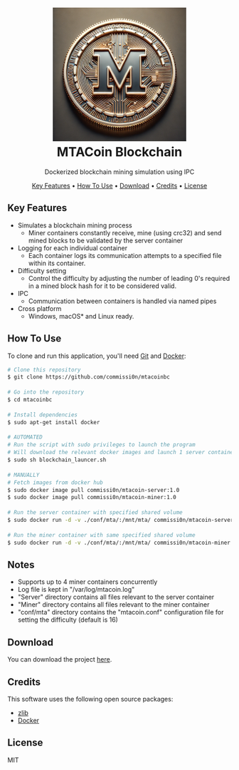 <h1 align="center">
  <a><img src="https://github.com/commissi0n/mtacoinbc/blob/main/img/mtacoin.png" width="300"></a>
  <br>
  MTACoin Blockchain
  <br>
</h1>

<p align="center">Dockerized blockchain mining simulation using IPC</p>

<p align="center">
  <a href="#key-features">Key Features</a> •
  <a href="#how-to-use">How To Use</a> •
  <a href="#download">Download</a> •
  <a href="#credits">Credits</a> •
  <a href="#license">License</a>
</p>

## Key Features

* Simulates a blockchain mining process
  - Miner containers constantly receive, mine (using crc32) and send mined blocks to be validated by the server container
* Logging for each individual container
  - Each container logs its communication attempts to a specified file within its container.
* Difficulty setting
  - Control the difficulty by adjusting the number of leading 0's required in a mined block hash for it to be considered valid.
* IPC
  - Communication between containers is handled via named pipes
* Cross platform
  - Windows, macOS* and Linux ready.

## How To Use

To clone and run this application, you'll need [Git](https://git-scm.com) and [Docker](https://github.com/docker):

```bash
# Clone this repository
$ git clone https://github.com/commissi0n/mtacoinbc

# Go into the repository
$ cd mtacoinbc

# Install dependencies
$ sudo apt-get install docker

# AUTOMATED
# Run the script with sudo privileges to launch the program
# Will download the relevant docker images and launch 1 server container and 4 miner containers
$ sudo sh blockchain_launcer.sh

# MANUALLY
# Fetch images from docker hub
$ sudo docker image pull commissi0n/mtacoin-server:1.0
$ sudo docker image pull commissi0n/mtacoin-miner:1.0

# Run the server container with specified shared volume
$ sudo docker run -d -v ./conf/mta/:/mnt/mta/ commissi0n/mtacoin-server:1.0

# Run the miner container with same specified shared volume
$ sudo docker run -d -v ./conf/mta/:/mnt/mta/ commissi0n/mtacoin-miner:1.0
```

## Notes
* Supports up to 4 miner containers concurrently
* Log file is kept in "/var/log/mtacoin.log"
* "Server" directory contains all files relevant to the server container
* "Miner" directory contains all files relevant to the miner container
* "conf/mta" directory contains the "mtacoin.conf" configuration file for setting the difficulty (default is 16)

## Download

You can download the project [here](https://github.com/commissi0n/mtacoinbc/releases/tag/v1.00).

## Credits

This software uses the following open source packages:

- [zlib](https://github.com/madler/zlib)
- [Docker](https://github.com/docker)

## License

MIT
